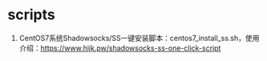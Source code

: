 # scripts

1. CentOS7系统Shadowsocks/SS一键安装脚本：centos7_install_ss.sh，使用介绍：<https://www.hijk.pw/shadowsocks-ss-one-click-script>
